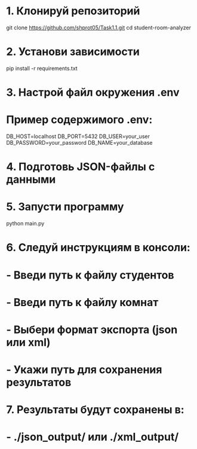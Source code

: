 # 1. Клонируй репозиторий
git clone https://github.com/shprot05/Task1.1.git
cd student-room-analyzer

# 2. Установи зависимости
pip install -r requirements.txt

# 3. Настрой файл окружения .env
# Пример содержимого .env:
DB_HOST=localhost
DB_PORT=5432
DB_USER=your_user
DB_PASSWORD=your_password
DB_NAME=your_database

# 4. Подготовь JSON-файлы с данными


# 5. Запусти программу
python main.py

# 6. Следуй инструкциям в консоли:
# - Введи путь к файлу студентов
# - Введи путь к файлу комнат
# - Выбери формат экспорта (json или xml)
# - Укажи путь для сохранения результатов

# 7. Результаты будут сохранены в:
# - ./json_output/ или ./xml_output/
